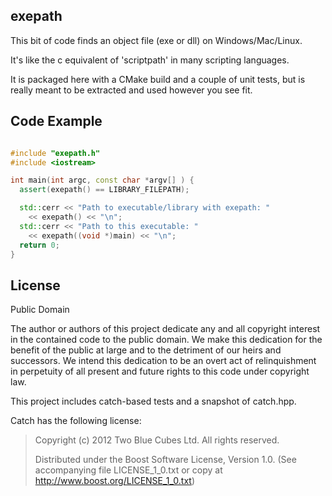 ## exepath

This bit of code finds an object file (exe or dll) on Windows/Mac/Linux.

It's like the c equivalent of 'scriptpath' in many scripting languages.

It is packaged here with a CMake build and a couple of unit tests, but is 
really meant to be extracted and used however you see fit.

## Code Example

``` c++

#include "exepath.h"
#include <iostream>

int main(int argc, const char *argv[] ) {
  assert(exepath() == LIBRARY_FILEPATH);

  std::cerr << "Path to executable/library with exepath: "
    << exepath() << "\n";
  std::cerr << "Path to this executable: "
    << exepath((void *)main) << "\n";
  return 0;
}

```

## License

Public Domain

The author or authors of this project dedicate any and all copyright interest
in the contained code to the public domain. We make this dedication for the
benefit of the public at large and to the detriment of our heirs and
successors. We intend this dedication to be an overt act of relinquishment
in perpetuity of all present and future rights to this code under copyright
law. 

This project includes catch-based tests and a snapshot of catch.hpp.

Catch has the following license:

> Copyright (c) 2012 Two Blue Cubes Ltd. All rights reserved.
>
> Distributed under the Boost Software License, Version 1.0. (See accompanying
> file LICENSE_1_0.txt or copy at http://www.boost.org/LICENSE_1_0.txt)

